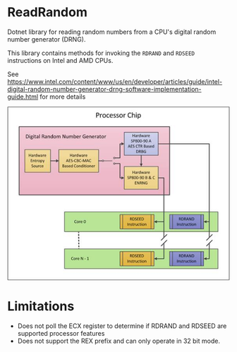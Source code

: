 # ReadRandom
Dotnet library for reading random numbers from a CPU's digital random number generator (DRNG).

This library contains methods for invoking the `RDRAND` and `RDSEED` instructions on Intel and AMD CPUs.

See https://www.intel.com/content/www/us/en/developer/articles/guide/intel-digital-random-number-generator-drng-software-implementation-guide.html for more details

![Digital Random Number Generator design](drng.jpg "Digital Random Number Generator design")

# Limitations

- Does not poll the ECX register to determine if RDRAND and RDSEED are supported processor features
- Does not support the REX prefix and can only operate in 32 bit mode. 
